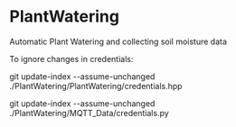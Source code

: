 # PlantWatering
Automatic Plant Watering and collecting soil moisture data

To ignore changes in credentials:

git update-index --assume-unchanged ./PlantWatering/PlantWatering/credentials.hpp

git update-index --assume-unchanged ./PlantWatering/MQTT_Data/credentials.py

